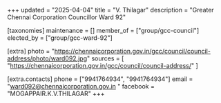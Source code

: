 +++
updated = "2025-04-04"
title = "V. Thilagar"
description = "Greater Chennai Corporation Councillor Ward 92"

[taxonomies]
maintenance = []
member_of = ["group/gcc-council"]
elected_by = ["group/gcc-ward-92"]

[extra]
photo = "https://chennaicorporation.gov.in/gcc/council/council-address/photo/ward092.jpg"
sources = [
    "https://chennaicorporation.gov.in/gcc/council/council-address/"
]

[extra.contacts]
phone = ["9941764934", "9941764934"]
email = "ward092@chennaicorporation.gov.in "
facebook = "MOGAPPAIR.K.V.THILAGAR"
+++
